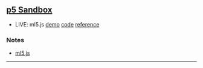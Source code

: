 ## [p5 Sandbox][p5-sandbox]

- LIVE: ml5.js [demo][cclive-072018-ml5-demo] [code][cclive-072018-ml5-code] [reference][cclive-072018-ml5-ref]

### Notes
- [ml5.js][ml5]

---

[p5-sandbox]: https://mayognaise.github.io/p5-sandbox
[cclive-072018-ml5-demo]: https://mayognaise.github.io/p5-sandbox/coding-train/cclive-072018-ml5
[cclive-072018-ml5-code]: https://github.com/mayognaise/p5-sandbox/tree/master/docs/coding-train/cclive-072018-ml5
[cclive-072018-ml5-ref]: https://youtu.be/XXwjcxMOA8s
[ml5]: https://ml5js.org/

